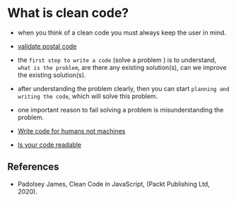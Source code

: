 # What is clean code?

- when you think of a clean code you must always keep the user in mind.
- [validate postal code](./validate-postal-code.js)

- the `first step to write a code` (solve a problem ) is to understand, `what
is the problem`, are there any existing solution(s), can we improve the
  existing solution(s).

- after understanding the problem clearly, then you can start `planning and writing
the code`, which will solve this problem.

- one important reason to fail solving a problem is misunderstanding the problem.
- [Write code for humans not machines](./average.js)
- [Is your code readable](./readable-code.js)

## References

- Padolsey James, Clean Code in JavaScript, (Packt Publishing Ltd, 2020).
